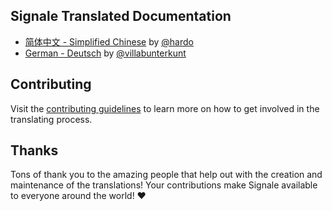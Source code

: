 ## Signale Translated Documentation

- [简体中文 - Simplified Chinese](https://github.com/klaussinani/signale/blob/master/docs/readme.zh_CN.md) by [@hardo](https://github.com/hardo)
- [German - Deutsch](https://github.com/klaussinani/signale/blob/master/docs/readme.DE.md) by [@villabunterkunt](https://github.com/villabunterkunt)

## Contributing

Visit the [contributing guidelines](https://github.com/klaussinani/signale/blob/master/contributing.md#translating-documentation) to learn more on how to get involved in the translating process.

## Thanks

Tons of thank you to the amazing people that help out with the creation and maintenance of the translations! Your contributions make Signale available to everyone around the world! ❤️

